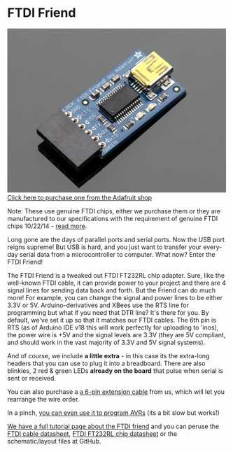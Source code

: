 # FTDI Friend

<a href="http://www.adafruit.com/products/284"><img src="assets/board.jpg?raw=true" width="500px"><br/>Click here to purchase one from the Adafruit shop</a>

Note: These use genuine FTDI chips, either we purchase them or they are manufactured to our specifications with the requirement of genuine FTDI chips 10/22/14 - [read more](https://blog.adafruit.com/2014/10/22/ftdi-drivers-brick-counterfeit-chips-with-latest-windows-update/).

Long gone are the days of parallel ports and serial ports. Now the USB port reigns supreme! But USB is hard, and you just want to transfer your every-day serial data from a microcontroller to computer. What now? Enter the FTDI Friend!

The FTDI Friend is a tweaked out FTDI FT232RL chip adapter. Sure, like the well-known FTDI cable, it can provide power to your project and there are 4 signal lines for sending data back and forth. But the Friend can do much more! For example, you can change the signal and power lines to be either 3.3V or 5V. Arduino-derivatives and XBees use the RTS line for programming but what if you need that DTR line? It's there for you.
By default, we've set it up so that it matches our FTDI cables. The 6th pin is RTS (as of Arduino IDE v18 this will work perfectly for uploading to 'inos), the power wire is +5V and the signal levels are 3.3V (they are 5V compliant, and should work in the vast majority of 3.3V and 5V signal systems).


And of course, we include __a little extra__ - in this case its the extra-long headers that you can use to plug it into a breadboard. There are also blinkies, 2 red & green LEDs __already on the board__ that pulse when serial is sent or received.

You can also purchase a [a 6-pin extension cable](https://www.adafruit.com/product/206) from us, which will let you rearrange the wire order.

In a pinch, [you can even use it to program AVRs](https://learn.adafruit.com/ftdi-friend) (its a bit slow but works!)

[We have a full tutorial page about the FTDI friend](https://learn.adafruit.com/ftdi-friend) and you can peruse the [FTDI cable datasheet](https://cdn-shop.adafruit.com/datasheets/DS_TTL-232R_CABLES_V201.pdf), [FTDI FT232RL chip datasheet](https://cdn-shop.adafruit.com/datasheets/DS_FT232R.pdf) or the schematic/layout files at GitHub.

